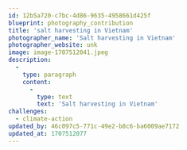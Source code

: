 ```yaml
---
id: 12b5a720-c7bc-4d86-9635-4958661d425f
blueprint: photography_contribution
title: 'salt harvesting in Vietnam'
photographer_name: 'Salt harvesting in Vietnam'
photographer_website: unk
image: image-1707512041.jpeg
description:
  -
    type: paragraph
    content:
      -
        type: text
        text: 'Salt harvesting in Vietnam'
challenges:
  - climate-action
updated_by: 46c097c5-771c-49e2-b8c6-ba6009ae7172
updated_at: 1707512077
---
```

